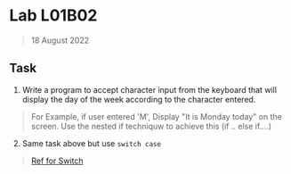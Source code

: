 # Lab L01B02

> 18 August 2022

## Task

1. Write a program to accept character input from the keyboard that will display the day of the week according to the character entered.

> For Example, if user entered 'M', Display "It is Monday today" on the screen. Use the nested if techniquw to achieve this (if .. else if....)

2. Same task above but use `switch case`

> [Ref for Switch](https://www.w3schools.com/cpp/cpp_switch.asp)
